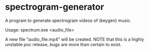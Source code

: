 # spectrogram-generator
A program to generate spectrogram videos of (keygen) music.

Usage: spectrum.exe <audio_file>

A new file "audio_file.mp4" will be created.
NOTE that this is a highly unstable poc release, bugs are more than certain to exist.
